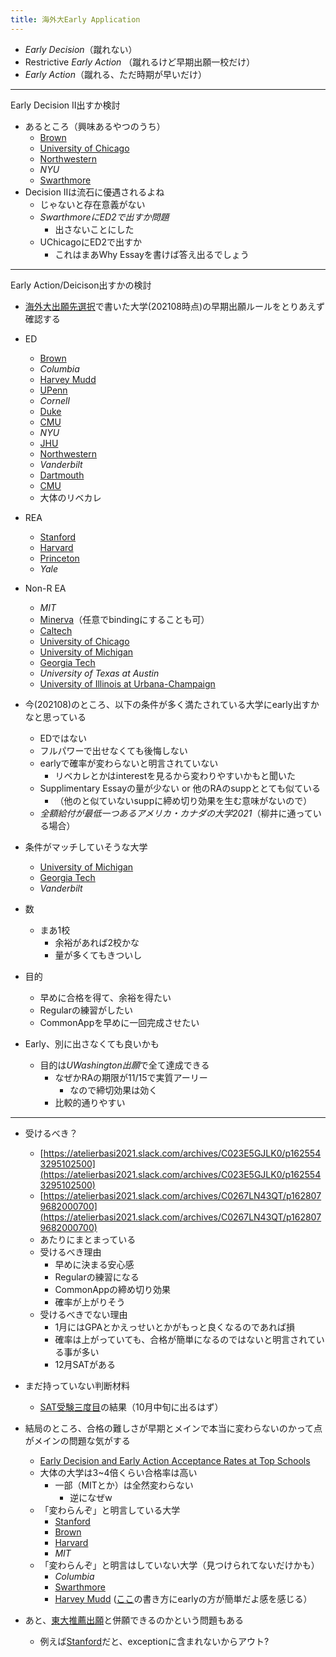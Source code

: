 ```yaml
---
title: 海外大Early Application
---
```


* *Early Decision*（蹴れない）
* Restrictive *Early Action* （蹴れるけど早期出願一校だけ）
* *Early Action*（蹴れる、ただ時期が早いだけ）

---

Early Decision II出すか検討

* あるところ（興味あるやつのうち）
  * [Brown](Brown.md)
  * [University of Chicago](University%20of%20Chicago.md)
  * [Northwestern](Northwestern.md)
  * *NYU*
  * [Swarthmore](Swarthmore.md)
* Decision IIは流石に優遇されるよね
  * じゃないと存在意義がない
  * *SwarthmoreにED2で出すか問題*
    * 出さないことにした
  * UChicagoにED2で出すか
    * これはまあWhy Essayを書けば答え出るでしょう

---

Early Action/Deicison出すかの検討

* [海外大出願先選択](%E6%B5%B7%E5%A4%96%E5%A4%A7%E5%87%BA%E9%A1%98%E5%85%88%E9%81%B8%E6%8A%9E.md)で書いた大学(202108時点)の早期出願ルールをとりあえず確認する

* ED
  
  * [Brown](Brown.md)
  * *Columbia*
  * [Harvey Mudd](Harvey%20Mudd.md)
  * [UPenn](UPenn.md)
  * *Cornell*
  * [Duke](Duke.md)
  * [CMU](CMU.md)
  * *NYU*
  * [JHU](JHU.md)
  * [Northwestern](Northwestern.md)
  * *Vanderbilt*
  * [Dartmouth](Dartmouth.md)
  * [CMU](CMU.md)
  * 大体のリベカレ
* REA
  
  * [Stanford](Stanford.md)
  * [Harvard](Harvard.md)
  * [Princeton](Princeton.md)
  * *Yale*
* Non-R EA
  
  * *MIT*
  * [Minerva](Minerva.md)（任意でbindingにすることも可）
  * [Caltech](Caltech.md)
  * [University of Chicago](University%20of%20Chicago.md)
  * [University of Michigan](University%20of%20Michigan.md)
  * [Georgia Tech](Georgia%20Tech.md)
  * *University of Texas at Austin*
  * [University of Illinois at Urbana-Champaign](University%20of%20Illinois%20at%20Urbana-Champaign.md)
* 今(202108)のところ、以下の条件が多く満たされている大学にearly出すかなと思っている
  
  * EDではない
  * フルパワーで出せなくても後悔しない
  * earlyで確率が変わらないと明言されていない
    * リベカレとかはinterestを見るから変わりやすいかもと聞いた
  * Supplimentary Essayの量が少ない or 他のRAのsuppととても似ている
    * （他のと似ていないsuppに締め切り効果を生む意味がないので）
  * *全額給付が最低一つあるアメリカ・カナダの大学2021*（柳井に通っている場合）
* 条件がマッチしていそうな大学
  
  * [University of Michigan](University%20of%20Michigan.md)
  * [Georgia Tech](Georgia%20Tech.md)
  * *Vanderbilt*
* 数
  
  * まあ1校
    * 余裕があれば2校かな
    * 量が多くてもきついし
* 目的
  
  * 早めに合格を得て、余裕を得たい
  * Regularの練習がしたい
  * CommonAppを早めに一回完成させたい
* Early、別に出さなくても良いかも
  
  * 目的は*UWashington出願*で全て達成できる
    * なぜかRAの期限が11/15で実質アーリー
      * なので締切効果は効く
    * 比較的通りやすい

---

* 受けるべき？
  
  * [https://atelierbasi2021.slack.com/archives/C023E5GJLK0/p1625543295102500](https://atelierbasi2021.slack.com/archives/C023E5GJLK0/p1625543295102500)
  * [https://atelierbasi2021.slack.com/archives/C0267LN43QT/p1628079682000700](https://atelierbasi2021.slack.com/archives/C0267LN43QT/p1628079682000700)
  * あたりにまとまっている
  * 受けるべき理由
    * 早めに決まる安心感
    * Regularの練習になる
    * CommonAppの締め切り効果
    * 確率が上がりそう
  * 受けるべきでない理由
    * 1月にはGPAとかえっせいとかがもっと良くなるのであれば損
    * 確率は上がっていても、合格が簡単になるのではないと明言されている事が多い
    * 12月SATがある
* まだ持っていない判断材料
  
  * [SAT受験三度目](SAT%E5%8F%97%E9%A8%93%E4%B8%89%E5%BA%A6%E7%9B%AE.md)の結果（10月中旬に出るはず）
* 結局のところ、合格の難しさが早期とメインで本当に変わらないのかって点がメインの問題な気がする
  
  * [Early Decision and Early Action Acceptance Rates at Top Schools](https://blog.collegevine.com/ed-and-ea-acceptance-rates/)
  * 大体の大学は3~4倍くらい合格率は高い
    * 一部（MITとか）は全然変わらない
      * 逆になぜw
  * 「変わらんぞ」と明言している大学
    * [Stanford](Stanford.md)
    * [Brown](Brown.md)
    * [Harvard](Harvard.md)
    * *MIT*
  * 「変わらんぞ」と明言はしていない大学（見つけられてないだけかも）
    * *Columbia*
    * [Swarthmore](Swarthmore.md)
    * [Harvey Mudd](Harvey%20Mudd.md) ([ここ](https://www.hmc.edu/admission/apply/first-year-students/early-decision-vs-regular-decision/)の書き方にearlyの方が簡単だよ感を感じる）
* あと、[東大推薦出願](%E6%9D%B1%E5%A4%A7%E6%8E%A8%E8%96%A6%E5%87%BA%E9%A1%98.md)と併願できるのかという問題もある
  
  * 例えば[Stanford](https://admission.stanford.edu/apply/decision_process/index.html)だと、exceptionに含まれないからアウト?
